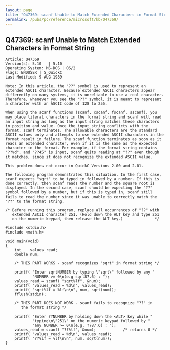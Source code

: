 ```yaml
---
layout: page
title: "Q47369: scanf Unable to Match Extended Characters in Format String"
permalink: /pubs/pc/reference/microsoft/kb/Q47369/
---
```


## Q47369: scanf Unable to Match Extended Characters in Format String

	Article: Q47369
	Version(s): 5.10   | 5.10
	Operating System: MS-DOS | OS/2
	Flags: ENDUSER | S_QuickC
	Last Modified: 9-AUG-1989
	
	Note: In this article, the "??" symbol is used to represent an
	extended ASCII character. Because extended ASCII characters appear
	differently on many systems, it is unreliable to use a real character.
	Therefore, whenever you see the "??" symbol, it is meant to represent
	a character with an ASCII code of 128 to 255.
	
	When using the scanf functions (scanf, cscanf, fscanf, sscanf), you
	may place literal characters in the format string and scanf will read
	an input string as long as the input string matches these characters
	in position and value. Once the input string conflicts with the
	format, scanf terminates. The allowable characters are the standard
	ASCII values only and attempts to use extended ASCII characters in the
	format result in failure. The scanf function terminates as soon as it
	reads an extended character, even if it is the same as the expected
	character in the format. For example, if the format string contains
	"??%d", and "??45" is input, scanf quits reading at "??" even though
	it matches, since it does not recognize the extended ASCII value.
	
	This problem does not occur in QuickC Versions 2.00 and 2.01.
	
	The following program demonstrates this situation. In the first case,
	scanf expects "sqrt" to be typed in followed by a number. If this is
	done correctly, then scanf reads the number and the square root is
	displayed. In the second case, scanf should be expecting the "??"
	symbol followed by a number, but if this is typed in, scanf still
	fails to read the number since it was unable to correctly match the
	"??" to the format string.
	
	/* Before running this program, replace all occurrences of "??" with
	   extended ASCII character 251. (Hold down the ALT key and type 251
	   on the numeric keypad, then release the ALT key.)              */
	
	#include <stdio.h>
	#include <math.h>
	
	void main(void)
	{
	    int    values_read;
	    double num;
	
	    /* THIS PART WORKS - scanf recognizes "sqrt" in format string */
	
	    printf( "Enter sqrtNUMBER by typing \"sqrt\" followed by any "
	            "NUMBER >= 0\n(e.g sqrt87.6) : ");
	    values_read = scanf( "sqrt%lf", &num);
	    printf( "values_read = %d\n", values_read);
	    printf( "sqrt%lf = %lf\n\n", num, sqrt(num));
	    fflush(stdin);
	
	    /* THIS PART DOES NOT WORK - scanf fails to recognize "??" in
	       the format string */
	
	    printf( "Enter ??NUMBER by holding down the <ALT> key while "
	            "typing\n\"251\" on the numeric keypad followed by "
	            "any NUMBER >= 0\n(e.g. ??87.6) : ");
	    values_read = scanf( "??%lf", &num);            /* returns 0 */
	    printf( "values_read = %d\n", values_read);
	    printf( "??%lf = %lf\n\n", num, sqrt(num));
	}
